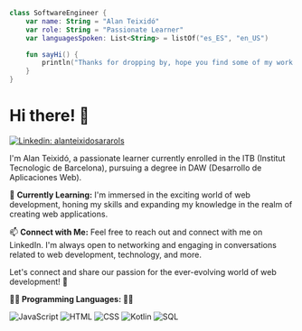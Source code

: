 ```kotlin
class SoftwareEngineer {
    var name: String = "Alan Teixidó"
    var role: String = "Passionate Learner"
    var languagesSpoken: List<String> = listOf("es_ES", "en_US")

    fun sayHi() {
        println("Thanks for dropping by, hope you find some of my work interesting.")
    }
}
```

# Hi there! 👋

[![Linkedin: alanteixidosararols](https://img.shields.io/badge/-alanteixidosararols-blue?style=flat-square&logo=Linkedin&logoColor=white&link=https://www.linkedin.com/in/alanteixidosararols)](https://www.linkedin.com/in/alanteixidosararols)


I'm Alan Teixidó, a passionate learner currently enrolled in the ITB (Institut Tecnologic de Barcelona), pursuing a degree in DAW (Desarrollo de Aplicaciones Web).

🌱 **Currently Learning:**
I'm immersed in the exciting world of web development, honing my skills and expanding my knowledge in the realm of creating web applications.

📫 **Connect with Me:**
Feel free to reach out and connect with me on LinkedIn. I'm always open to networking and engaging in conversations related to web development, technology, and more.

Let's connect and share our passion for the ever-evolving world of web development! 🚀


**👨‍💻 Programming Languages: 👨‍💻**

![JavaScript](https://img.shields.io/badge/Code-JavaScript-informational?style=flat&logo=java&logoColor=white&color=6aa6f8)
![HTML](https://img.shields.io/badge/Code-HTML-informational?style=flat&logo=java&logoColor=white&color=6aa6f8)
![CSS](https://img.shields.io/badge/Code-CSS-informational?style=flat&logo=java&logoColor=white&color=6aa6f8)
![Kotlin](https://img.shields.io/badge/Code-Kotlin-informational?style=flat&logo=java&logoColor=white&color=6aa6f8)
![SQL](https://img.shields.io/badge/Code-SQL-informational?style=flat&logo=java&logoColor=white&color=6aa6f8)



